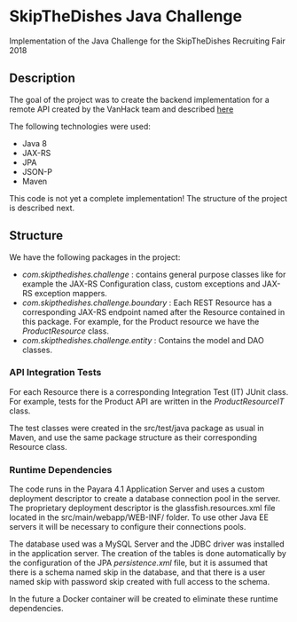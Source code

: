 # SkipTheDishes Java Challenge
Implementation of the Java Challenge for the SkipTheDishes Recruiting Fair 2018

## Description
The goal of the project was to create the backend implementation for a remote API created by the VanHack team and described [here](http://api-vanhack-event-sp.azurewebsites.net/swagger/)

The following technologies were used:
- Java 8
- JAX-RS
- JPA
- JSON-P
- Maven

This code is not yet a complete implementation! The structure of the project is described next.

## Structure

We have the following packages in the project:
- *com.skipthedishes.challenge* : contains general purpose classes like for example the JAX-RS Configuration class, custom exceptions and JAX-RS exception mappers.
- *com.skipthedishes.challenge.boundary* : Each REST Resource has a corresponding JAX-RS endpoint named after the Resource contained in this package. For example, for the Product resource we have the *ProductResource* class.
- *com.skipthedishes.challenge.entity* : Contains the model and DAO classes.

### API Integration Tests

For each Resource there is a corresponding Integration Test (IT) JUnit class. For example, tests for the Product API are written in the *ProductResourceIT* class.

The test classes were created in the src/test/java package as usual in Maven, and use the same package structure as their corresponding Resource class.

### Runtime Dependencies

The code runs in the Payara 4.1 Application Server and uses a custom deployment descriptor to create a database connection pool in the server. The proprietary deployment descriptor is the glassfish.resources.xml file located in the src/main/webapp/WEB-INF/ folder. To use other Java EE servers it will be necessary to configure their connections pools. 

The database used was a MySQL Server and the JDBC driver was installed in the application server. The creation of the tables is done automatically by the configuration of the JPA *persistence.xml* file, but it is assumed that there is a schema named skip in the database, and that there is a user named skip with password skip created with full access to the schema.

In the future a Docker container will be created to eliminate these runtime dependencies.
